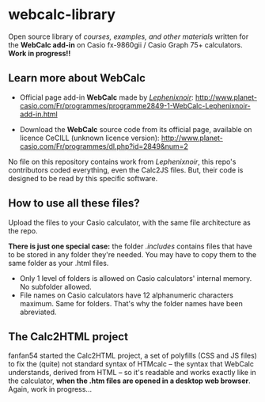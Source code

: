 # webcalc-library
Open source library of *courses, examples, and other materials* written for the **WebCalc add-in** on Casio fx-9860gii / Casio Graph 75+ calculators.
**Work in progress!!**

## Learn more about WebCalc

* Official page add-in **WebCalc** made by [*Lephenixnoir*](http://www.planet-casio.com/Fr/compte/voir_profil.php?membre=lephenixnoir "Lephenixnoir's profile page on Planete Casio"): http://www.planet-casio.com/Fr/programmes/programme2849-1-WebCalc-Lephenixnoir-add-in.html

* Download the **WebCalc** source code from its official page, available on licence CeCILL (unknown licence version): http://www.planet-casio.com/Fr/programmes/dl.php?id=2849&num=2

No file on this repository contains work from *Lephenixnoir*, this repo's contributors coded everything, even the Calc2JS files. But, their code is designed to be read by this specific software.

## How to use all these files?
Upload the files to your Casio calculator, with the same file architecture as the repo.

**There is just one special case:** the folder *.includes* contains files that have to be stored in any folder they're needed.
You may have to copy them to the same folder as your .html files.

* Only 1 level of folders is allowed on Casio calculators' internal memory. No subfolder allowed.
* File names on Casio calculators have 12 alphanumeric characters maximum. Same for folders. That's why the folder names have been abreviated.

## The Calc2HTML project
fanfan54 started the Calc2HTML project, a set of polyfills (CSS and JS files) to fix the (quite) not standard syntax of HTMcalc – the syntax that WebCalc understands, derived from HTML – so it's readable and works exactly like in the calculator, **when the .htm files are opened in a desktop web browser**. Again, work in progress...
